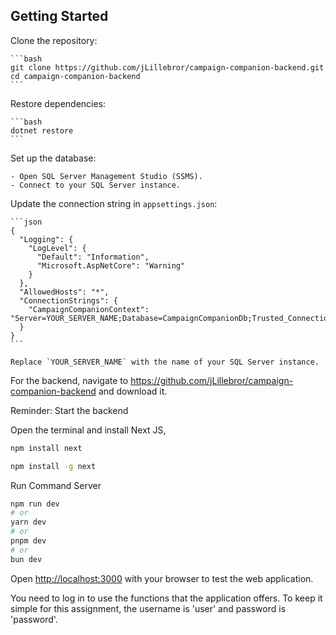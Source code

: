 
## Getting Started
Clone the repository:

    ```bash
    git clone https://github.com/jLillebror/campaign-companion-backend.git
    cd campaign-companion-backend
    ```

 Restore dependencies:

    ```bash
    dotnet restore
    ```

 Set up the database:

    - Open SQL Server Management Studio (SSMS).
    - Connect to your SQL Server instance.

Update the connection string in `appsettings.json`:

    ```json
    {
      "Logging": {
        "LogLevel": {
          "Default": "Information",
          "Microsoft.AspNetCore": "Warning"
        }
      },
      "AllowedHosts": "*",
      "ConnectionStrings": {
        "CampaignCompanionContext": "Server=YOUR_SERVER_NAME;Database=CampaignCompanionDb;Trusted_Connection=True;MultipleActiveResultSets=true;Encrypt=False"
      }
    }
    ```

    Replace `YOUR_SERVER_NAME` with the name of your SQL Server instance.


For the backend, navigate to https://github.com/jLillebror/campaign-companion-backend and download it.

Reminder: Start the backend


Open the terminal and install Next JS,

```bash
npm install next

npm install -g next
```
Run Command Server

```bash
npm run dev
# or
yarn dev
# or
pnpm dev
# or
bun dev
```

Open [http://localhost:3000](http://localhost:3000) with your browser to test the web application.

You need to log in to use the functions that the application offers.
To keep it simple for this assignment, the username is 'user' and password is 'password'.

